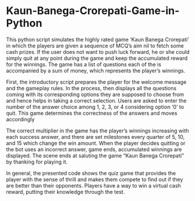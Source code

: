 # Kaun-Banega-Crorepati-Game-in-Python

This python script simulates the highly rated game ‘Kaun Banega Crorepati’ in which the players are given a sequence of MCQ’s aim nil to fetch some cash prizes. If the user does not want to push luck forward, he or she could simply quit at any point during the game and keep the accumulated reward for the winnings. The game has a list of questions each of the is accompanied by a sum of money, which represents the player’s winnings.

First, the introductory script prepares the player for the welcome message and the gameplay rules. In the process, then displays all the questions coming with its corresponding options they are supposed to choose from and hence helps in taking a correct selection. Users are asked to enter the number of the answer choice among 1, 2, 3, or 4 considering option ‘0’ to quit. This game determines the correctness of the answers and moves accordingly

The correct multiplier in the game has the player’s winnings increasing with each success answer, and there are set milestones every quarter of 5, 10, and 15 which change the win amount. When the player decides quitting or the bot uses an incorrect answer, game ends, accumulated winnings are displayed. The scene ends at saluting the game “Kaun Banega Crorepati” by thanking for playing it.

In general, the presented code shows the quiz game that provides the player with the sense of thrill and makes them compete to find out if they are better than their opponents. Players have a way to win a virtual cash reward, putting their knowledge through the test.
